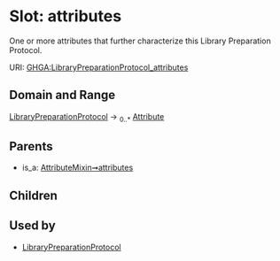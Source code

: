
# Slot: attributes


One or more attributes that further characterize this Library Preparation Protocol.

URI: [GHGA:LibraryPreparationProtocol_attributes](https://w3id.org/GHGA/LibraryPreparationProtocol_attributes)


## Domain and Range

[LibraryPreparationProtocol](LibraryPreparationProtocol.md) &#8594;  <sub>0..\*</sub> [Attribute](Attribute.md)

## Parents

 *  is_a: [AttributeMixin➞attributes](AttributeMixin_attributes.md)

## Children


## Used by

 * [LibraryPreparationProtocol](LibraryPreparationProtocol.md)
